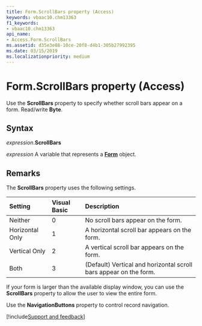 ```yaml
---
title: Form.ScrollBars property (Access)
keywords: vbaac10.chm13363
f1_keywords:
- vbaac10.chm13363
api_name:
- Access.Form.ScrollBars
ms.assetid: d35e3e88-10ce-20f8-d4b1-305b27992395
ms.date: 03/15/2019
ms.localizationpriority: medium
---
```



# Form.ScrollBars property (Access)

Use the **ScrollBars** property to specify whether scroll bars appear on a form. Read/write **Byte**.


## Syntax

_expression_.**ScrollBars**

_expression_ A variable that represents a **[Form](Access.Form.md)** object.


## Remarks

The **ScrollBars** property uses the following settings.

|Setting|Visual Basic|Description|
|:-----|:-----|:-----|
|Neither |0| No scroll bars appear on the form.|
|Horizontal Only|1|A horizontal scroll bar appears on the form. |
|Vertical Only|2|A vertical scroll bar appears on the form.|
|Both|3|(Default) Vertical and horizontal scroll bars appear on the form. |

If your form is larger than the available display window, you can use the **ScrollBars** property to allow the user to view the entire form.

Use the **NavigationButtons** property to control record navigation.



[!include[Support and feedback](~/includes/feedback-boilerplate.md)]

